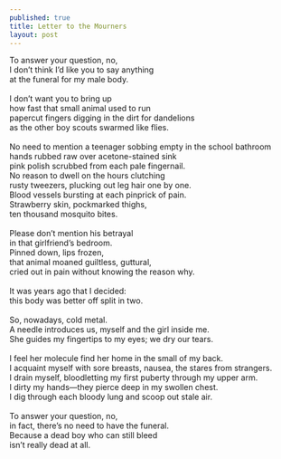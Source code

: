```yaml
---
published: true
title: Letter to the Mourners
layout: post
---
```


To answer your question, no,<br>
I don’t think I’d like you to say anything<br>
at the funeral for my male body.<br>
<br>
I don’t want you to bring up<br>
how fast that small animal used to run<br>
papercut fingers digging in the dirt for dandelions<br>
as the other boy scouts swarmed like flies.<br>
<br>
No need to mention a teenager sobbing empty in the school bathroom<br>
hands rubbed raw over acetone-stained sink<br>
pink polish scrubbed from each pale fingernail.<br>
No reason to dwell on the hours clutching <br>
rusty tweezers, plucking out leg hair one by one.<br>
Blood vessels bursting at each pinprick of pain.<br>
Strawberry skin, pockmarked thighs,<br>
ten thousand mosquito bites.<br>
<br>
Please don’t mention his betrayal<br>
in that girlfriend’s bedroom.<br>
Pinned down, lips frozen, <br>
that animal moaned guiltless, guttural, <br>
cried out in pain without knowing the reason why.<br>
<br>
It was years ago that I decided:<br>
this body was better off split in two. <br>
<br>
So, nowadays, cold metal.<br>
A needle introduces us, myself and the girl inside me. <br>
She guides my fingertips to my eyes; we dry our tears.<br>
<br>
I feel her molecule find her home in the small of my back.<br>
I acquaint myself with sore breasts, nausea, the stares from strangers. <br>
I drain myself, bloodletting my first puberty through my upper arm.<br>
I dirty my hands—they pierce deep in my swollen chest.<br>
I dig through each bloody lung and scoop out stale air. <br>
<br>
To answer your question, no, <br>
in fact, there’s no need to have the funeral.<br>
Because a dead boy who can still bleed<br>
isn’t really dead at all.<br> 
